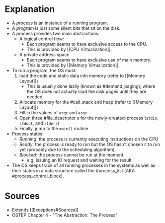 # Explanation
- A *process* is an instance of a running program.
- A *program* is just some silent bits that sit on the disk.
- A process provides two main abstractions:
	- A logical control flow:
		- Each program seems to have exclusive access to the CPU.
		- This is provided by [[CPU Virtualization]].
	- A private address space
		- Each program seems to have exclusive use of main memory.
		- This is provided by [[Memory Virtualization]].
- To run a program, the OS must:
	1. load the code and static data into memory (refer to [[Memory Layout]])
		- This is usually done lazily (known as #demand_paging), where the OS does not actually load the disk pages until they are needed.
	2. Allocate memory for the #call_stack and heap (refer to [[Memory Layout]])
	3. Fill in the values of `argc` and `argv`
	4. Open three #file_descriptor s for the newly-created-process (`stdin`, `stdout`, and `stderr`)
	5. Finally, jump to the `main()` routine 
- Process states:
	- *Running*: the process is currently executing instructions on the CPU
	- *Ready*: the process is ready to run but the OS hasn't chosen it to run yet (probably due to the scheduling algorithm).
	- *Blocked*: the process cannot be run at the moment.
		- e.g, issuing an IO request and waiting for the result
- The OS keeps track of all running processes in the systems as well as their states in a data structure called the #process_list (AKA #process_control_block).

# Sources
- Extends [[Exceptions#Sources]]
- OSTEP Chapter 4 - "The Abstraction: The Process"
